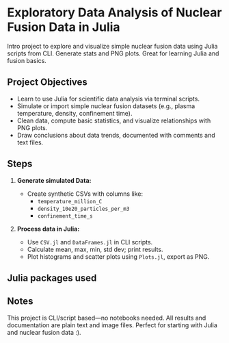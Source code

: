 # Exploratory Data Analysis of Nuclear Fusion Data in Julia
Intro project to explore and visualize simple nuclear fusion data using Julia scripts from CLI. Generate stats and PNG plots. Great for learning Julia and fusion basics.

## Project Objectives

- Learn to use Julia for scientific data analysis via terminal scripts.  
- Simulate or import simple nuclear fusion datasets (e.g., plasma temperature, density, confinement time).  
- Clean data, compute basic statistics, and visualize relationships with PNG plots.  
- Draw conclusions about data trends, documented with comments and text files.

## Steps

1. **Generate simulated Data:**  
   - Create synthetic CSVs with columns like:  
     - `temperature_million_C`  
     - `density_10e20_particles_per_m3`  
     - `confinement_time_s`  


2. **Process data in Julia:**  
   - Use `CSV.jl` and `DataFrames.jl` in CLI scripts.  
   - Calculate mean, max, min, std dev; print results.  
   - Plot histograms and scatter plots using `Plots.jl`, export as PNG.

## Julia packages used


## Notes

This project is CLI/script based—no notebooks needed. All results and documentation are plain text and image files. Perfect for starting with Julia and nuclear fusion data :).

